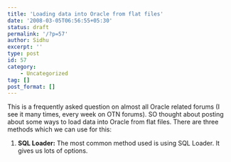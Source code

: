 ```yaml
---
title: 'Loading data into Oracle from flat files'
date: '2008-03-05T06:56:55+05:30'
status: draft
permalink: '/?p=57'
author: Sidhu
excerpt: ''
type: post
id: 57
category:
    - Uncategorized
tag: []
post_format: []
---
```

This is a frequently asked question on almost all Oracle related forums (I see it many times, every week on OTN forums). SO thought about posting about some ways to load data into Oracle from flat files. There are three methods which we can use for this:

1. **SQL Loader:** The most common method used is using SQL Loader. It gives us lots of options.
